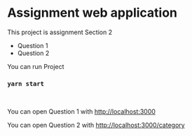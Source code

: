 # Assignment web application

This project is assignment Section 2 
* Question 1
* Question 2

You can run Project 
### `yarn start`
</br>

You can open Question 1 with [http://localhost:3000](http://localhost:3000) 

You can open Question 2 with [http://localhost:3000/category](http://localhost:3000/category)
